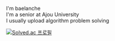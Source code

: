 I'm baelanche<br/>
I'm a senior at Ajou University<br/>
I usually upload algorithm problem solving<br/>


<!---
baelanche/baelanche is a ✨ special ✨ repository because its `README.md` (this file) appears on your GitHub profile.
You can click the Preview link to take a look at your changes.
--->

[![Solved.ac
프로필](http://mazassumnida.wtf/api/generate_badge?boj=baegyu3)](https://solved.ac/baegyu3)
